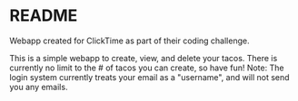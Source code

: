 # README
Webapp created for ClickTime as part of their coding challenge.

This is a simple webapp to create, view, and delete your tacos.
There is currently no limit to the # of tacos you can create, so have fun!
Note: The login system currently treats your email as a "username", and will not send you any emails.
